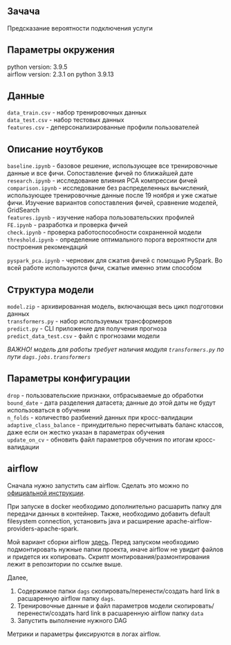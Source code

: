## Зачача
Предсказание вероятности подключения услуги


## Параметры окружения
python version: 3.9.5<br>
airflow version: 2.3.1 on python 3.9.13<br>


## Данные
`data_train.csv` - набор тренировочных данных<br>
`data_test.csv` - набор тестовых данных<br>
`features.csv` - деперсонализированные профили пользователей<br>


## Описание ноутбуков
`baseline.ipynb` - базовое решение, использующее все тренировочные данные и все фичи. Сопоставление фичей по ближайшей дате<br>
`research.ipynb` - исследование влияния PCA компрессии фичей<br>
`comparison.ipynb` - исследование без распределенных вычислений, использующее тренировочные данные после 19 ноября и уже сжатые фичи. Изучение вариантов сопоставления фичей, сравнение моделей, GridSearch<br>
`features.ipynb` - изучение набора пользовательских профилей<br>
`FE.ipynb` - разработка и проверка фичей<br>
`check.ipynb` - проверка работоспособности сохраненной модели<br>
`threshold.ipynb` - определение оптимального порога вероятности для построения рекомендаций<br>

`pyspark_pca.ipynb` - черновик для сжатия фичей с помощью PySpark. Во всей работе используются фичи, сжатые именно этим способом<br>


## Структура модели
`model.zip` - архивированная модель, включающая весь цикл подготовки данных<br>
`transformers.py` - набор используемых трансформеров<br>
`predict.py` - CLI приложение для получения прогноза<br>
`predict_data_test.csv` - файл с прогнозами модели<br>

_ВАЖНО! модель для работы требует наличия модуля `transformers.py` по пути `dags.jobs.transformers`_

## Параметры конфигурации
`drop` - пользовательские признаки, отбрасываемые до обработки<br>
`bound_date` - дата разделения датасета; данные до этой даты не будут использоваться в обучении<br>
`n_folds` - количество разбиений данных при кросс-валидации<br>
`adaptive_class_balance` - принудительно пересчитывать баланс классов, даже если он жестко указан в параметрах обучения<br>
`update_on_cv` - обновить файл параметров обучения по итогам кросс-валидации<br>


## airflow
Сначала нужно запустить сам airflow. Сделать это можно по 
<a href="https://airflow.apache.org/docs/apache-airflow/stable/start/">официальной инструкции</a>.

При запуске в docker необходимо дополнительно расшарить папку для передачи данных в контейнер.
Также, необходимо добавить default filesystem connection, установить java и расширение apache-airflow-providers-apache-spark.

Мой вариант сборки airflow <a href="https://github.com/j2cry/local-airflow">здесь</a>.
Перед запуском необходимо подмонтировать нужные папки проекта, иначе airflow не увидит файлов и придется их копировать. Скрипт монтирования/размонтирования лежит в репозитории по ссылке выше.

Далее,
1. Содержимое папки `dags` скопировать/перенести/создать hard link в расшаренную airflow папку `dags`.
2. Тренировочные данные и файл параметров модели скопировать/перенести/создать hard link в расшаренную airflow папку `data`
3. Запустить выполнение нужного DAG

Метрики и параметры фиксируются в логах airflow.
